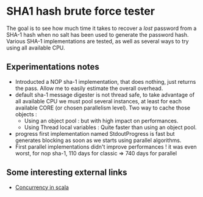 # SHA1 hash brute force tester

The goal is to see how much time it takes to recover a *lost* password from a SHA-1 hash
when no salt has been used to generate the password hash. Various SHA-1 implementations
are tested, as well as several ways to try using all available CPU.

## Experimentations notes
 
- Introducted a NOP sha-1 implementation, that does nothing, just returns the pass. Allow me
  to easily estimate the overall overhead.
- default sha-1 message digester is not thread safe, to take advantage of all available CPU we 
  must pool several instances, at least for each available CORE (or chosen parallelism level).
  Two way to cache those objects :
  + Using an object pool : but with high impact on performances. 
  + Using Thread local variables : Quite faster than using an object pool.
- progress first implementation named StdoutProgress is fast but generates blocking as soon
  as we starts using parallel algorithms.
- First parallel implementations didn't improve performances ! it was even worst, for 
  nop sha-1, 110 days for classic => 740 days for parallel

## Some interesting external links

- [Concurrency in scala](https://twitter.github.io/scala_school/concurrency.html)
